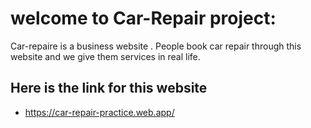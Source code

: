 # welcome to Car-Repair project: 
Car-repaire is a business website . People book car repair through this website and we give them services in real life. 




## Here is the link for this website

- https://car-repair-practice.web.app/
